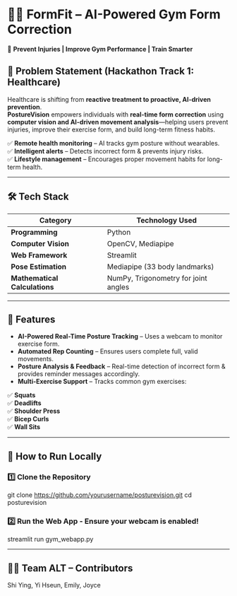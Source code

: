 # 🏋️‍♀️ FormFit – AI-Powered Gym Form Correction  

📌 **Prevent Injuries | Improve Gym Performance | Train Smarter**  

## 🚀 Problem Statement (Hackathon Track 1: Healthcare)  

Healthcare is shifting from **reactive treatment to proactive, AI-driven prevention**.  
**PostureVision** empowers individuals with **real-time form correction** using **computer vision and AI-driven movement analysis**—helping users prevent injuries, improve their exercise form, and build long-term fitness habits.  

✅ **Remote health monitoring** – AI tracks gym posture without wearables.  
✅ **Intelligent alerts** – Detects incorrect form & prevents injury risks.  
✅ **Lifestyle management** – Encourages proper movement habits for long-term health.  

---

## 🛠️ Tech Stack  

| **Category**           | **Technology Used**  |
|-----------------------|--------------------|
| **Programming**        | Python |
| **Computer Vision**    | OpenCV, Mediapipe |
| **Web Framework**      | Streamlit |
| **Pose Estimation**    | Mediapipe (33 body landmarks) |
| **Mathematical Calculations** | NumPy, Trigonometry for joint angles |

---

## 📌 Features  

- **AI-Powered Real-Time Posture Tracking** – Uses a webcam to monitor exercise form.  
- **Automated Rep Counting** – Ensures users complete full, valid movements.  
- **Posture Analysis & Feedback** – Real-time detection of incorrect form & provides reminder messages accordingly.  
- **Multi-Exercise Support** – Tracks common gym exercises:  

✅ **Squats**  
✅ **Deadlifts**  
✅ **Shoulder Press**  
✅ **Bicep Curls**  
✅ **Wall Sits**  

---

## 🚀 How to Run Locally  

### 1️⃣ Clone the Repository  
  git clone https://github.com/yourusername/posturevision.git
  cd posturevision

### 2️⃣ Run the Web App - Ensure your webcam is enabled!
  streamlit run gym_webapp.py

---

## 👩‍💻 Team ALT – Contributors  

Shi Ying, Yi Hseun, Emily, Joyce

